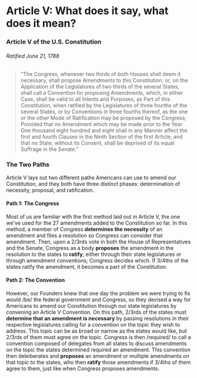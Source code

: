 # Article V: What does it say, what does it mean?

### Article V of the U.S. Constitution
###### Ratified June 21, 1788

> "The Congress, whenever two thirds of both Houses shall deem it necessary, shall propose Amendments to this Constitution, or, on the Application of the Legislatures of two thirds of the several States, shall call a Convention for proposing Amendments, which, in either Case, shall be valid to all Intents and Purposes, as Part of this Constitution, when ratified by the Legislatures of three fourths of the several States, or by Conventions in three fourths thereof, as the one or the other Mode of Ratification may be proposed by the Congress; Provided that no Amendment which may be made prior to the Year One thousand eight hundred and eight shall in any Manner affect the first and fourth Clauses in the Ninth Section of the first Article; and that no State, without its Consent, shall be deprived of its equal Suffrage in the Senate."

### The Two Paths
Article V lays out two different paths Americans can use to amend our Constitution, and they both have three distinct phases: determination of necessity, proposal, and ratification.

#### Path 1: The Congress
Most of us are familiar with the first method laid out in Article V, the one we've used for the 27 amendments added to the Constitution so far. In this method, a member of Congress **determines the necessity** of an amendment and files a resolution so Congress can consider that amendment. Then, upon a 2/3rds vote in both the House of Representatives and the Senate, Congress as a body **proposes** the amendment in the resolution to the states to **ratify**, either through their state legislatures or through amendment conventions; Congress decides which. If 3/4ths of the states ratify the amendment, it becomes a part of the Constitution.

#### Path 2: The Convention
However, our Founders knew that one day the problem we were trying to fix would /be/ the federal government and Congress, so they devised a way for Americans to amend our Constitution through our state legislatures by convening an Article V Convention. On this path, 2/3rds of the states must **determine that an amendment is necessary** by passing resolutions in their respective legislatures calling for a convention on the topic they wish to address. This topic can be as broad or narrow as the states would like, but 2/3rds of them must agree on the topic. Congress is then /required/ to call a convention composed of delegates from all states to discuss amendments on the topic the states determined required an amendment. This convention then deleiberates and **proposes** an amendment or multiple amendments on that topic to the states, who then **ratify** those amendments if 3/4ths of them agree to them, just like when Congress proposes amendments.
